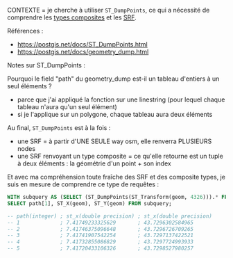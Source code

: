 CONTEXTE = je cherche à utiliser `ST_DumpPoints`, ce qui a nécessité de comprendre les [types composites](https://www.postgresql.org/docs/current/rowtypes.html) et les [SRF](https://www.postgresql.org/docs/current/functions-srf.html).

Références :
- https://postgis.net/docs/ST_DumpPoints.html
- https://postgis.net/docs/geometry_dump.html

Notes sur ST_DumpPoints :

Pourquoi le field "path" du geometry_dump est-il un tableau d'entiers à un seul éléments ?
- parce que j'ai appliqué la fonction sur une linestring (pour lequel chaque tableau n'aura qu'un seul élément)
- si je l'applique sur un polygone, chaque tableau aura deux éléments

Au final, `ST_DumpPoints` est à la fois :
- une SRF = à partir d'UNE SEULE way osm, elle renverra PLUSIEURS nodes
- une SRF renvoyant un type composite = ce qu'elle retourne est un tuple à deux éléments : la géométrie d'un point + son index

Et avec ma compréhension toute fraîche des SRF et des composite types, je suis en mesure de comprendre ce type de requêtes :

```sql
WITH subquery AS (SELECT (ST_DumpPoints(ST_Transform(geom, 4326))).* FROM import.osm_ways WHERE osm_id=4224972)
SELECT path[1], ST_X(geom), ST_Y(geom) FROM subquery;

-- path(integer) ; st_x(double precision) ; st_x(double precision)
-- 1             ; 7.41749233325629       ; 43.7296302584965
-- 2             ; 7.41746375096648       ; 43.7296726709265
-- 3             ; 7.41741907542254       ; 43.7297137422521
-- 4             ; 7.41732855086829       ; 43.7297724993933
-- 5             ; 7.41720433106326       ; 43.7298527980257
```
